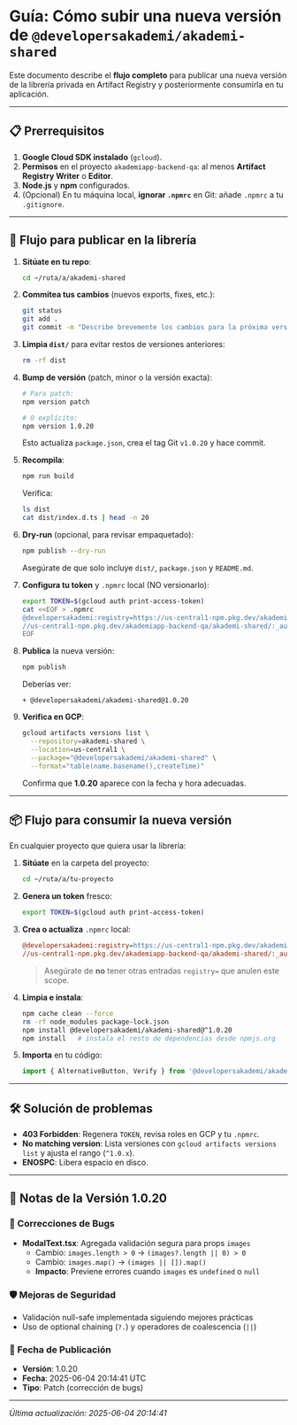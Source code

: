 # Guía: Cómo subir una nueva versión de `@developersakademi/akademi-shared`

Este documento describe el **flujo completo** para publicar una nueva versión de la librería privada en Artifact Registry y posteriormente consumirla en tu aplicación.

---

## 📋 Prerrequisitos

1. **Google Cloud SDK instalado** (`gcloud`).
2. **Permisos** en el proyecto `akademiapp-backend-qa`: al menos **Artifact Registry Writer** o **Editor**.
3. **Node.js** y **npm** configurados.
4. (Opcional) En tu máquina local, **ignorar `.npmrc`** en Git: añade `.npmrc` a tu `.gitignore`.

---

## 🔄 Flujo para publicar en la librería

1. **Sitúate en tu repo**:
   ```bash
   cd ~/ruta/a/akademi-shared
   ```

2. **Commitea tus cambios** (nuevos exports, fixes, etc.):

   ```bash
   git status
   git add .
   git commit -m "Describe brevemente los cambios para la próxima versión"
   ```

3. **Limpia `dist/`** para evitar restos de versiones anteriores:

   ```bash
   rm -rf dist
   ```

4. **Bump de versión** (patch, minor o la versión exacta):

   ```bash
   # Para patch:
   npm version patch

   # O explícito:
   npm version 1.0.20
   ```

   Esto actualiza `package.json`, crea el tag Git `v1.0.20` y hace commit.

5. **Recompila**:

   ```bash
   npm run build
   ```

   Verifica:

   ```bash
   ls dist
   cat dist/index.d.ts | head -n 20
   ```

6. **Dry-run** (opcional, para revisar empaquetado):

   ```bash
   npm publish --dry-run
   ```

   Asegúrate de que solo incluye `dist/`, `package.json` y `README.md`.

7. **Configura tu token** y `.npmrc` local (NO versionarlo):

   ```bash
   export TOKEN=$(gcloud auth print-access-token)
   cat <<EOF > .npmrc
   @developersakademi:registry=https://us-central1-npm.pkg.dev/akademiapp-backend-qa/akademi-shared/
   //us-central1-npm.pkg.dev/akademiapp-backend-qa/akademi-shared/:_authToken=\${TOKEN}
   EOF
   ```

8. **Publica** la nueva versión:

   ```bash
   npm publish
   ```

   Deberías ver:

   ```
   + @developersakademi/akademi-shared@1.0.20
   ```

9. **Verifica en GCP**:

   ```bash
   gcloud artifacts versions list \
     --repository=akademi-shared \
     --location=us-central1 \
     --package="@developersakademi/akademi-shared" \
     --format="table(name.basename(),createTime)"
   ```

   Confirma que **1.0.20** aparece con la fecha y hora adecuadas.

---

## 📦 Flujo para consumir la nueva versión

En cualquier proyecto que quiera usar la librería:

1. **Sitúate** en la carpeta del proyecto:

   ```bash
   cd ~/ruta/a/tu-proyecto
   ```

2. **Genera un token** fresco:

   ```bash
   export TOKEN=$(gcloud auth print-access-token)
   ```

3. **Crea o actualiza** `.npmrc` local:

   ```ini
   @developersakademi:registry=https://us-central1-npm.pkg.dev/akademiapp-backend-qa/akademi-shared/
   //us-central1-npm.pkg.dev/akademiapp-backend-qa/akademi-shared/:_authToken=${TOKEN}
   ```

   > Asegúrate de **no** tener otras entradas `registry=` que anulen este scope.

4. **Limpia e instala**:

   ```bash
   npm cache clean --force
   rm -rf node_modules package-lock.json
   npm install @developersakademi/akademi-shared@^1.0.20
   npm install   # instala el resto de dependencias desde npmjs.org
   ```

5. **Importa** en tu código:

   ```js
   import { AlternativeButton, Verify } from '@developersakademi/akademi-shared';
   ```

---

## 🛠️ Solución de problemas

* **403 Forbidden**: Regenera `TOKEN`, revisa roles en GCP y tu `.npmrc`.
* **No matching version**: Lista versiones con `gcloud artifacts versions list` y ajusta el rango (`^1.0.x`).
* **ENOSPC**: Libera espacio en disco.

---

## 📝 Notas de la Versión 1.0.20

### 🔧 Correcciones de Bugs
- **ModalText.tsx**: Agregada validación segura para props `images`
  - Cambio: `images.length > 0` → `(images?.length || 0) > 0`
  - Cambio: `images.map()` → `(images || []).map()`
  - **Impacto**: Previene errores cuando `images` es `undefined` o `null`

### 🛡️ Mejoras de Seguridad
- Validación null-safe implementada siguiendo mejores prácticas
- Uso de optional chaining (`?.`) y operadores de coalescencia (`||`)

### 📅 Fecha de Publicación
- **Versión**: 1.0.20
- **Fecha**: 2025-06-04 20:14:41 UTC
- **Tipo**: Patch (corrección de bugs)

---

*Última actualización: 2025-06-04 20:14:41* 